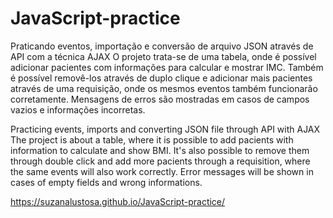 # JavaScript-practice

Praticando eventos, importação e conversão de arquivo JSON através de API com a técnica AJAX
O projeto trata-se de uma tabela, onde é possível adicionar pacientes com informações para calcular e mostrar IMC. Também é possível removê-los através de duplo clique e adicionar mais pacientes através de uma requisição, onde os mesmos eventos também funcionarão corretamente.
Mensagens de erros são mostradas em casos de campos vazios e informações incorretas.

Practicing events, imports and converting JSON file through API with AJAX 
The project is about a table, where it is possible to add pacients with information to calculate and show BMI. It's also possible to remove them through double click and add more pacients through a requisition, where the same events will also work correctly. 
Error messages will be shown in cases of empty fields and wrong informations.

https://suzanalustosa.github.io/JavaScript-practice/
